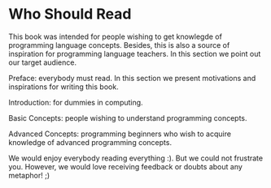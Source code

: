 # Who Should Read

This book was intended for people wishing to get knowlegde of programming language concepts. Besides, this is also a source of inspiration for programming language teachers. In this section we point out our target audience.

Preface: everybody must read. In this section we present motivations and inspirations for writing this book.

Introduction: for dummies in computing.

Basic Concepts: people wishing to understand programming concepts.

Advanced Concepts: programming beginners who wish to acquire knowledge of advanced programming concepts.

We would enjoy everybody reading everything :). But we could not frustrate you. However, we would love receiving feedback or doubts about any metaphor! ;)
